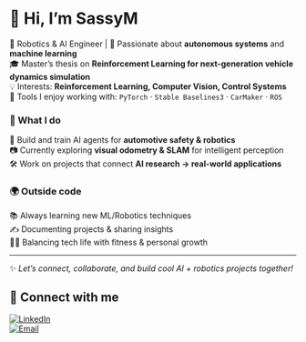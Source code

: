 # 👋 Hi, I’m SassyM

🌱 Robotics & AI Engineer | 🤖 Passionate about **autonomous systems** and **machine learning** <br>
🎓 Master’s thesis on **Reinforcement Learning for next-generation vehicle dynamics simulation** <br>
💡 Interests: **Reinforcement Learning, Computer Vision, Control Systems** <br>
🔧 Tools I enjoy working with: `PyTorch` · `Stable Baselines3` · `CarMaker` · `ROS`  

### 🌟 What I do
🧠 Build and train AI agents for **automotive safety & robotics** <br>
📷 Currently exploring **visual odometry & SLAM** for intelligent perception <br>
🛠️ Work on projects that connect **AI research → real-world applications**  

### 🌍 Outside code
📚 Always learning new ML/Robotics techniques <br>
✍️ Documenting projects & sharing insights <br>
🏋️‍♀️ Balancing tech life with fitness & personal growth  

---

✨ *Let’s connect, collaborate, and build cool AI + robotics projects together!*  


## 🔗 Connect with me  

[![LinkedIn](https://img.shields.io/badge/LinkedIn-blue?style=for-the-badge&logo=linkedin&logoColor=white)](https://www.linkedin.com/in/srishtism/)   
[![Email](https://img.shields.io/badge/Email-D14836?style=for-the-badge&logo=gmail&logoColor=white)](mailto:srishti.mishra@rwth-aachen.de)  
